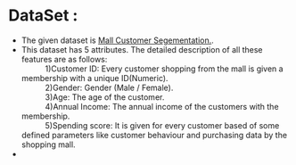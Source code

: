 # DataSet :

 - The given dataset is [Mall Customer Segementation.](https://www.kaggle.com/datasets/vjchoudhary7/customer-segmentation-tutorial-in-python).
 - This dataset has 5 attributes. The detailed description of all these features are as follows:<br>
        &emsp;&emsp;&emsp;1)Customer ID: Every customer shopping from the mall is given a membership with a unique ID(Numeric). <br>
        &emsp;&emsp;&emsp;2)Gender: Gender (Male / Female).<br>
        &emsp;&emsp;&emsp;3)Age: The age of the customer.<br>
        &emsp;&emsp;&emsp;4)Annual Income: The annual income of the customers with the membership.<br>
        &emsp;&emsp;&emsp;5)Spending score: It is given for every customer based of some defined parameters like customer behaviour and purchasing data by the shopping mall.<br>
 - <br>
